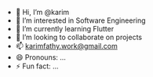 - 👋 Hi, I’m @karim
- 👀 I’m interested in Software Engineering 
- 🌱 I’m currently learning Flutter 
- 💞️ I’m looking to collaborate on projects
- 📫 karimfathy.work@gmail.com
- 😄 Pronouns: ...
- ⚡ Fun fact: ...

<!---
karimwork/karimwork is a ✨ special ✨ repository because its `README.md` (this file) appears on your GitHub profile.
You can click the Preview link to take a look at your changes.
--->
